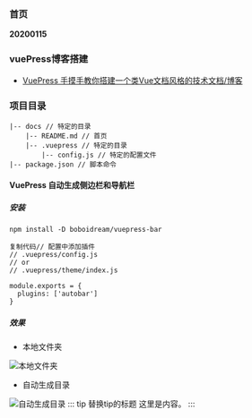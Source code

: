 ### 首页


**20200115**

### vuePress博客搭建

- [VuePress 手摸手教你搭建一个类Vue文档风格的技术文档/博客](https://segmentfault.com/a/1190000016333850)

### 项目目录 
```
|-- docs // 特定的目录
    |-- README.md // 首页
    |-- .vuepress // 特定的目录
        |-- config.js // 特定的配置文件
|-- package.json // 脚本命令
```

#### VuePress 自动生成侧边栏和导航栏
##### 安装
```
npm install -D boboidream/vuepress-bar
```
```
复制代码// 配置中添加插件
// .vuepress/config.js
// or
// .vuepress/theme/index.js

module.exports = {
  plugins: ['autobar']
}
```
##### 效果

- 本地文件夹

![本地文件夹](https://user-gold-cdn.xitu.io/2019/9/4/16cfba0e14f37936?imageView2/0/w/1280/h/960/format/webp/ignore-error/1)

- 自动生成目录

![自动生成目录](自动生成目录)
::: tip 替换tip的标题
这里是内容。
:::